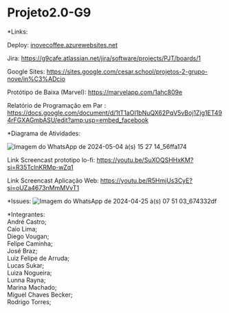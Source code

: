 # Projeto2.0-G9

*Links:  

Deploy: [inovecoffee.azurewebsites.net](https://inovecoffee.azurewebsites.net/)

Jira: https://g9cafe.atlassian.net/jira/software/projects/PJT/boards/1  

Google Sites: https://sites.google.com/cesar.school/projetos-2-grupo-nove/in%C3%ADcio

Protótipo de Baixa (Marvel): https://marvelapp.com/1ahc809e 

Relatório de Programação em Par : https://docs.google.com/document/d/1tT1aOI1bNuQX62PqV5vBoj1Zjg1ET494rFGXAGmbASU/edit?amp;usp=embed_facebook

*Diagrama de Atividades:

![Imagem do WhatsApp de 2024-05-04 à(s) 15 27 14_56ffa174](https://github.com/LucasSukar/Projeto2.0-G9/assets/142420463/9342f340-6cb5-438b-abab-2b1f6e28ce94)


Link Screencast prototipo lo-fi: https://youtu.be/SuXOQSHHxKM?si=R35TclnKRMp-wZq1

Link Screencast Aplicação Web: https://youtu.be/R5HmjUs3CyE?si=oUZa4673nMmMVvT1

*Issues:
![Imagem do WhatsApp de 2024-04-25 à(s) 07 51 03_674332df](https://github.com/LucasSukar/Projeto2.0-G9/assets/142420463/d9ef0948-038e-4318-ad0d-d84936a38b11)

*Integrantes:  
André Castro;  
Caio Lima;  
Diego Vougan;  
Felipe Caminha;  
José Braz;  
Luiz Felipe de Arruda;  
Lucas Sukar;  
Luiza Nogueira;  
Lunna Rayna;  
Marina Machado;  
Miguel Chaves Becker;  
Rodrigo Torres;
